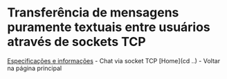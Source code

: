 # Transferência de mensagens puramente textuais entre usuários através de sockets TCP

[Especificações e informações](Relatório_PTC_Bate_Papo.pdf) - Chat via socket TCP
[Home](cd ..) - Voltar na página principal


